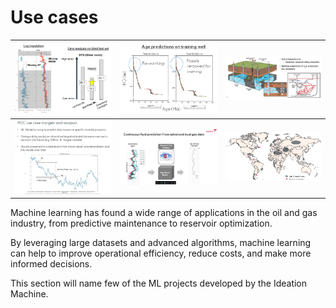 # Use cases

 ![](../assets/EPI-SUB/log-enrichment.png)  | ![](../assets/EPI-SUB/statigraphy.png)  |   ![](../assets/EPI-SUB/H2S.png)
---|---|---
 ![](../assets/EPI-SUB/natural-gas-trading-POC.jpg)|  ![](../assets/EPI-SUB/mud-gas.jpg) |  ![](../assets/EPI-SUB/Exploration.png) 



Machine learning has found a wide range of applications in the oil and gas industry, from predictive maintenance to reservoir optimization.

By leveraging large datasets and advanced algorithms, machine learning can help to improve operational efficiency, reduce costs, and make more informed decisions.

This section will name few of the ML projects developed by the Ideation Machine.
